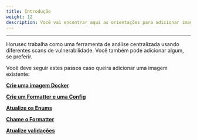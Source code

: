 ```yaml
---
title: Introdução
weight: 12
description: Você vai encontrar aqui as orientações para adicionar imagens ao Horusec.
---
```


---

Horusec trabalha como uma ferramenta de análise centralizada usando diferentes scans de vulnerabilidade. Você também pode adicionar algum, se preferir.

Você deve seguir estes passos caso queira adicionar uma imagem existente:

[**Crie uma imagem Docker**](/docs/pt-br/tutoriais/como-adicionar-imagens-existentes-ao-horusec/crie-uma-imagem-docker/)
 
[**Crie um Formatter e uma Config**](/docs/pt-br/tutoriais/como-adicionar-imagens-existentes-ao-horusec/crie-um-formatter-e-um-config/) 

[**Atualize os Enums**](/docs/pt-br/tutoriais/como-adicionar-imagens-existentes-ao-horusec/atualize-os-enums/)
 
[**Chame o Formatter**](/docs/pt-br/tutoriais/como-adicionar-imagens-existentes-ao-horusec/chame-o-formatter/) 

[**Atualize validações**](/docs/pt-br/tutoriais/como-adicionar-imagens-existentes-ao-horusec/atualize-validações/) 